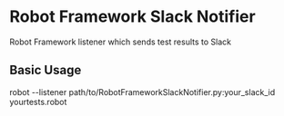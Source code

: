 # Robot Framework Slack Notifier
Robot Framework listener which sends test results to Slack

## Basic Usage
robot --listener path/to/RobotFrameworkSlackNotifier.py:your_slack_id yourtests.robot
